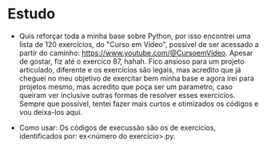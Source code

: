 # Estudo

- Quis reforçar toda a minha base sobre Python, por isso encontrei uma lista de 120 exercícios, do "Curso em Vídeo", possível de ser acessado a partir do caminho: https://www.youtube.com/@CursoemVideo. Apesar de gostar, fiz até o exercíco 87, hahah. Fico ansioso para um projeto articulado, diferente e os exercícios são legais, mas acredito que já cheguei no meu objetivo de exercitar bem minha base e agora irei para projetos mesmo, mas acredito que poça ser um parametro, caso queiram ver inclusive outras formas de resolver esses exercícios. Sempre que possível, tentei fazer mais curtos e otimizados os códigos e vou deixa-los aqui.

- Como usar: Os códigos de execussão são os de exercícios, identificados por: ex<número do exercício>.py.
